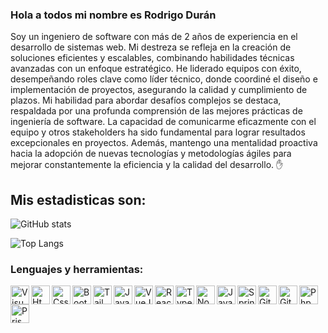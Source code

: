 ### Hola a todos mi nombre es Rodrigo Durán

Soy un ingeniero de software con más de 2 años de experiencia en el desarrollo de sistemas web. Mi destreza se refleja en la creación de soluciones eficientes y escalables, combinando habilidades técnicas avanzadas con un enfoque estratégico. He liderado equipos con éxito, desempeñando roles clave como líder técnico, donde coordiné el diseño e implementación de proyectos, asegurando la calidad y cumplimiento de plazos. Mi habilidad para abordar desafíos complejos se destaca, respaldada por una profunda comprensión de las mejores prácticas de ingeniería de software. La capacidad de comunicarme eficazmente con el equipo y otros stakeholders ha sido fundamental para lograr resultados excepcionales en proyectos. Además, mantengo una mentalidad proactiva hacia la adopción de nuevas tecnologías y metodologías ágiles para mejorar constantemente la eficiencia y la calidad del desarrollo. ✋

## Mis estadisticas son:

![GitHub stats](https://github-readme-stats.vercel.app/api?username=RodrigoDuran&show_icons=true&theme=tokyonight)

![Top Langs](https://github-readme-stats.vercel.app/api/top-langs/?username=RodrigoDuran&show_icons=true&theme=tokyonight)

### Lenguajes y herramientas:
<img align="left" alt="Visual Studio Code" width="30px" src="https://github.com/RodrigoBaltazarDuran/RodrigoBaltazarDuran/assets/66747394/4c7d2413-77d1-4dd8-a5c4-31d233d2d2c2" />
<img align="left" alt="Html5" width="30px" src="https://github.com/RodrigoBaltazarDuran/RodrigoBaltazarDuran/assets/66747394/bfc3c181-dd29-4c60-a3ab-09160bc0b86b" />
<img align="left" alt="Css3" width="30px" src="https://github.com/RodrigoBaltazarDuran/RodrigoBaltazarDuran/assets/66747394/a6615645-d51f-4daa-9a09-cab3a50d3806" />
<img align="left" alt="Bootstrap" width="30px" src="https://raw.githubusercontent.com/jmnote/z-icons/master/svg/bootstrap.svg" />
<img align="left" alt="TailwindCss" width="30px" src="https://github.com/RodrigoBaltazarDuran/RodrigoBaltazarDuran/assets/66747394/03a9e413-cd92-4f53-b238-9fccee3826c2" />
<img align="left" alt="JavaScript Vanilla" width="30px" src="https://raw.githubusercontent.com/jmnote/z-icons/master/svg/javascript.svg" />
<img align="left" alt="VueJs" width="30px" src="https://github.com/RodrigoBaltazarDuran/RodrigoBaltazarDuran/assets/66747394/38b55d2d-b5b9-4f85-88b1-ce982e4e391b" />
<img align="left" alt="ReactJs" width="30px" src="https://github.com/RodrigoBaltazarDuran/RodrigoBaltazarDuran/assets/66747394/c220b0a7-cae1-47a0-8eae-8c0902c11bfc" />
<img align="left" alt="TypeScript" width="30px" src="https://github.com/RodrigoBaltazarDuran/RodrigoBaltazarDuran/assets/66747394/23ee29c3-ee16-437f-8d91-eadfee4a4a42" />
<img align="left" alt="NodeJs" width="30px" src="https://github.com/RodrigoBaltazarDuran/RodrigoBaltazarDuran/assets/66747394/239dc433-eb92-4f9a-8439-a35b70f8055e" />
<img align="left" alt="Java" width="30px" src="https://raw.githubusercontent.com/jmnote/z-icons/master/svg/java.svg" />
<img align="left" alt="Spring Boot" width="30px" src="https://github.com/RodrigoBaltazarDuran/RodrigoBaltazarDuran/assets/66747394/3491814a-5ac4-43a6-81c0-664a08ff19c9" />
<img align="left" alt="Git" width="30px" src="https://raw.githubusercontent.com/jmnote/z-icons/master/svg/git.svg" />
<img align="left" alt="GitHub" width="30px" src="https://github.com/RodrigoBaltazarDuran/RodrigoBaltazarDuran/assets/66747394/ecba34c5-5271-4b92-93c6-2dd6d4450e55" />
<img align="left" alt="Php" width="30px" src="https://raw.githubusercontent.com/jmnote/z-icons/master/svg/php.svg" />
<img align="left" alt="Prisma io" width="30px" src="https://github.com/RodrigoBaltazarDuran/RodrigoBaltazarDuran/assets/66747394/7c4fe132-abbb-40fb-9de6-4f1305347b7e" />
